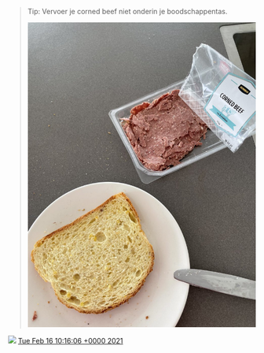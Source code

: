 > Tip: Vervoer je corned beef niet onderin je boodschappentas\. 
> 
> ![](../../media/1361620360450502664-EuVyf6DXAAUPGcp.jpg)

<img src="../../media/tweet.ico" width="12" /> [Tue Feb 16 10:16:06 +0000 2021](https://twitter.com/DromerDenker/status/1361620360450502664)